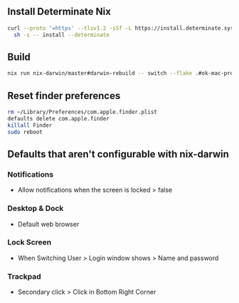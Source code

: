 ## Install Determinate Nix

```sh
curl --proto '=https' --tlsv1.2 -sSf -L https://install.determinate.systems/nix | \
  sh -s -- install --determinate
```

## Build

```sh
nix run nix-darwin/master#darwin-rebuild -- switch --flake .#ok-mac-pro
```

## Reset finder preferences

```sh
rm ~/Library/Preferences/com.apple.finder.plist
defaults delete com.apple.finder
killall Finder
sudo reboot
```

## Defaults that aren't configurable with nix-darwin

### Notifications

- Allow notifications when the screen is locked > false

### Desktop & Dock

- Default web browser

### Lock Screen

- When Switching User > Login window shows > Name and password

### Trackpad

- Secondary click > Click in Bottom Right Corner
